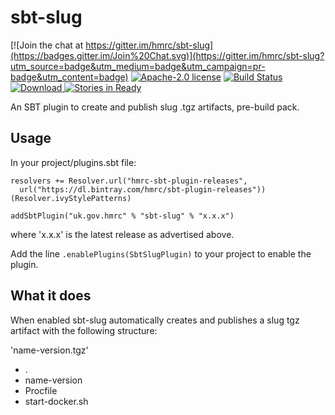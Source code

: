 # sbt-slug

[![Join the chat at https://gitter.im/hmrc/sbt-slug](https://badges.gitter.im/Join%20Chat.svg)](https://gitter.im/hmrc/sbt-slug?utm_source=badge&utm_medium=badge&utm_campaign=pr-badge&utm_content=badge) [![Apache-2.0 license](http://img.shields.io/badge/license-Apache-brightgreen.svg)](http://www.apache.org/licenses/LICENSE-2.0.html) [![Build Status](https://travis-ci.org/hmrc/sbt-slug.svg)](https://travis-ci.org/hmrc/sbt-slug) [ ![Download](https://api.bintray.com/packages/hmrc/releases/sbt-slug/images/download.svg) ](https://bintray.com/hmrc/releases/sbt-slug/_latestVersion) [![Stories in Ready](https://badge.waffle.io/hmrc/sbt-slug.png?label=ready&title=Ready)](https://waffle.io/hmrc/sbt-slug)

An SBT plugin to create and publish slug .tgz artifacts, pre-build pack.

Usage
-----

In your project/plugins.sbt file:
```
resolvers += Resolver.url("hmrc-sbt-plugin-releases",
  url("https://dl.bintray.com/hmrc/sbt-plugin-releases"))(Resolver.ivyStylePatterns)

addSbtPlugin("uk.gov.hmrc" % "sbt-slug" % "x.x.x")
```

where 'x.x.x' is the latest release as advertised above.

Add the line ```.enablePlugins(SbtSlugPlugin)``` to your project to enable the plugin.

What it does
------------

When enabled sbt-slug automatically creates and publishes a slug tgz artifact with the following structure:

'name-version.tgz'
- .
-   name-version
-   Procfile
-   start-docker.sh

